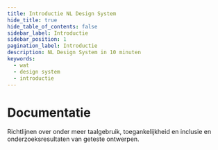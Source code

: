 ```yaml
---
title: Introductie NL Design System
hide_title: true
hide_table_of_contents: false
sidebar_label: Introductie
sidebar_position: 1
pagination_label: Introductie
description: NL Design System in 10 minuten
keywords:
  - wat
  - design system
  - introductie
---
```


# Documentatie

Richtlijnen over onder meer taalgebruik, toegankelijkheid en inclusie en onderzoeksresultaten van geteste ontwerpen.

<!-- TODO! -->
